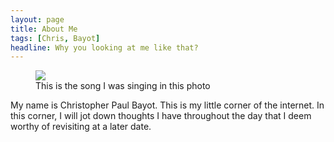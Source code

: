 ```yaml
---
layout: page
title: About Me
tags: [Chris, Bayot]
headline: Why you looking at me like that? 
---
```

<figure>
        <a href="{{ site.url }}/images/karaoke.jpg"><img src="{{ site.url }}/images/karaoke.jpg"></a>
        <figcaption>This is the song I was singing in this photo</figcaption>
</figure>

My name is Christopher Paul Bayot.  This is my little corner of the internet.  In this corner, I will jot down thoughts I have throughout the day that I deem worthy of revisiting at a later date.
